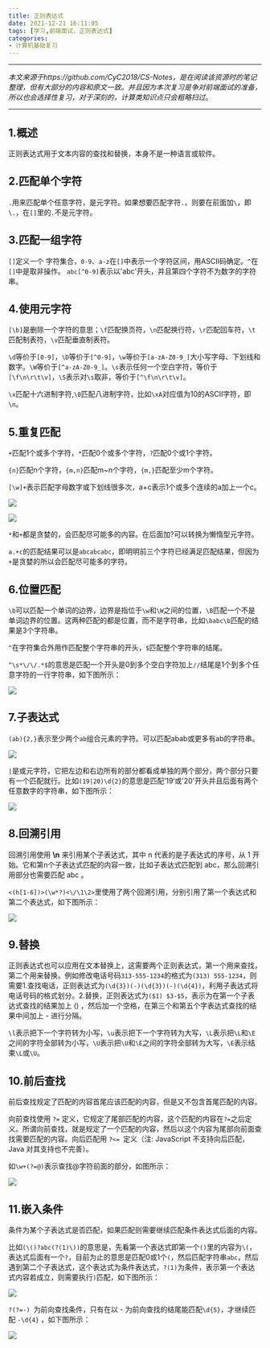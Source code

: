 ```yaml
---
title: 正则表达式
date: 2021-12-21 16:11:05
tags: [学习,前端面试，正则表达式]
categories:
- 计算机基础复习
---
```


------

*本文来源于https://github.com/CyC2018/CS-Notes，是在阅读该资源时的笔记整理，但有大部分的内容和原文一致。并且因为本次复习是争对前端面试的准备，所以也会选择性复习，对于深刻的，计算类知识点只会粗略扫过*。

------

## 1.概述

正则表达式用于文本内容的查找和替换，本身不是一种语言或软件。

## 2.匹配单个字符

`.`用来匹配单个任意字符，是元字符。如果想要匹配字符`.`，则要在前面加`\`，即`\.`，在`[]`里的`.`不是元字符。

## 3.匹配一组字符

`[]`定义一个 字符集合，`0-9`、`a-z`在`[]`中表示一个字符区间，用ASCII码确定。`^`在`[]`中是取非操作。 `abc[^0-9]`表示以'abc'开头，并且第四个字符不为数字的字符串。

## 4.使用元字符

`[\b]`是删除一个字符的意思；`\f`匹配换页符，`\n`匹配换行符，`\r`匹配回车符，`\t`匹配制表符，`\v`匹配垂直制表符。

`\d`等价于`[0-9]`，`\D`等价于`[^0-9]`，`\w`等价于`[a-zA-Z0-9_]`大小写字母、下划线和数字。`\W`等价于`[^a-zA-Z0-9_]`。`\s`表示任何一个空白字符，等价于`[\f\n\r\t\v]`，`\S`表示对`\s`取非，等价于`[^\f\n\r\t\v]`。

`\x`匹配十六进制字符,`\0`匹配八进制字符，比如`\xA`对应值为10的ASCII字符，即`\n`。

## 5.重复匹配

`+`匹配1个或多个字符，`*`匹配0个或多个字符，`?`匹配0个或1个字符。

`{n}`匹配n个字符，`{m,n}`匹配m~n个字符，`{m,}`匹配至少m个字符。

`[\w]+`表示匹配字母数字或下划线很多次，a+c表示1个或多个连续的a加上一个c。

![](/images/react/2021122114.png)

![](/images/react/2021122115.png)

`*`和`+`都是贪婪的，会匹配尽可能多的内容。在后面加?可以转换为懒惰型元字符。

`a.+c`的匹配结果可以是`abcabcabc`，即明明前三个字符已经满足匹配结果，但因为`+`是贪婪的所以会匹配尽可能多的字符。

## 6.位置匹配

`\b`可以匹配一个单词的边界，边界是指位于`\w`和`\W`之间的位置，`\B`匹配一个不是单词边界的位置。这两种匹配的都是位置，而不是字符串，比如`\babc\b`匹配的结果是3个字符串。

`^`在字符集合外用作匹配整个字符串的开头，`$`匹配整个字符串的结尾。

`^\s*\/\/.*$`的意思是匹配一个开头是0到多个空白字符加上`//`结尾是1个到多个任意字符的一行字符串，如下图所示：

![](/images/react/2021122118.png)

## 7.子表达式

`(ab){2,}`表示至少两个`ab`组合元素的字符。可以匹配abab或更多有ab的字符串。

![](/images/react/2021122113.png)

`|`是或元字符，它把左边和右边所有的部分都看成单独的两个部分，两个部分只要有一个匹配就行。比如`(19|20)\d{2}`的意思是匹配’19‘或'20'开头并且后面有两个任意数字的字符串，如下图所示：

![](/images/react/2021122116.png)

## 8.回溯引用

回溯引用使用 **\n** 来引用某个子表达式，其中 n 代表的是子表达式的序号，从 1 开始。它和第n个子表达式匹配的内容一致，比如子表达式匹配到 abc，那么回溯引用部分也需要匹配 abc 。

`<(h[1-6])>(\w*?)<\/\1\2>`里使用了两个回溯引用，分别引用了第一个表达式和第二个表达式，如下图所示：

![](/images/react/2021122117.png)

## 9.替换

正则表达式也可以应用在文本替换上，这需要两个正则表达式，第一个用来查找，第二个用来替换。例如修改电话号码`313-555-1234`的格式为`(313) 555-1234`，则需要1.查找电话，正则表达式为`(\d{3})(-)(\d{3})(-)(\d{4})`，利用子表达式将电话号码的格式划分。2.替换，正则表达式为`($1) $3-$5`，表示为在第一个子表达式查找的结果加上 () ，然后加一个空格，在第三个和第五个字表达式查找的结果中间加上 - 进行分隔。

`\l`表示把下一个字符转为小写，`\u`表示把下一个字符转为大写，`\L`表示把`\L`和`\E`之间的字符全部转为小写，`\U`表示把`\U`和`\E`之间的字符全部转为大写，`\E`表示结束`\L`或`\U`。

## 10.前后查找

前后查找规定了匹配的内容首尾应该匹配的内容，但是又不包含首尾匹配的内容。

向前查找使用 `?=` 定义，它规定了尾部匹配的内容，这个匹配的内容在` ?= `之后定义。所谓向前查找，就是规定了一个匹配的内容，然后以这个内容为尾部向前面查找需要匹配的内容。向后匹配用 `?<= `定义（注: JavaScript 不支持向后匹配，Java 对其支持也不完善）。

如`\w+(?=@)`表示查找@字符前面的部分，如图所示：

![](/images/react/2021122119.png)

## 11.嵌入条件

条件为某个子表达式是否匹配，如果匹配则需要继续匹配条件表达式后面的内容。

比如`(\()?abc(?(1)\))`的意思是，先看第一个表达式即第一个`()`里的内容为`\(`，表达式后面有一个`?`，目前为止的意思是匹配0或1个`(`，然后匹配字符串`abc`，然后遇到第二个子表达式，这个表达式为条件表达式，`?(1)`为条件，表示第一个表达式内容若成立，则需要执行`)`匹配，如下图所示：

![](/images/react/2021122120.png)

`?(?=-) `为前向查找条件，只有在以 - 为前向查找的结尾能匹配` \d{5} `，才继续匹配 `-\d{4}` ，如下图所示：

![](/images/react/2021122121.png)